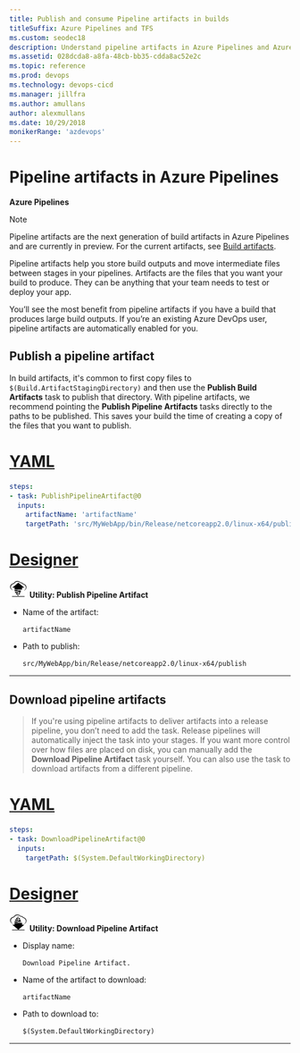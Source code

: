 ```yaml
---
title: Publish and consume Pipeline artifacts in builds
titleSuffix: Azure Pipelines and TFS
ms.custom: seodec18
description: Understand pipeline artifacts in Azure Pipelines and Azure DevOps Server
ms.assetid: 028dcda8-a8fa-48cb-bb35-cdda8ac52e2c
ms.topic: reference
ms.prod: devops
ms.technology: devops-cicd
ms.manager: jillfra
ms.author: amullans
author: alexmullans
ms.date: 10/29/2018
monikerRange: 'azdevops'
---
```


# Pipeline artifacts in Azure Pipelines

**Azure Pipelines**

> [!NOTE]
> Pipeline artifacts are the next generation of build artifacts in Azure Pipelines and are currently in preview.
> For the current artifacts, see [Build artifacts](build-artifacts.md).

Pipeline artifacts help you store build outputs and move intermediate files between stages in your pipelines. Artifacts are the files that you want your build to produce. They can be anything that your team needs to test or deploy your app.

You’ll see the most benefit from pipeline artifacts if you have a build that produces large build outputs. If you’re an existing Azure DevOps user, pipeline artifacts are automatically enabled for you.

## Publish a pipeline artifact

In build artifacts, it's common to first copy files to `$(Build.ArtifactStagingDirectory)` and then use the **Publish Build Artifacts** task to publish that directory. With pipeline artifacts, we recommend pointing the **Publish Pipeline Artifacts** tasks directly to the paths to be published. This saves your build the time of creating a copy of the files that you want to publish.

# [YAML](#tab/yaml)

```yaml
steps:
- task: PublishPipelineArtifact@0
  inputs:
    artifactName: 'artifactName'
    targetPath: 'src/MyWebApp/bin/Release/netcoreapp2.0/linux-x64/publish'
```

# [Designer](#tab/designer)

![icon](../tasks/utility/_img/publish-pipeline-artifact.png) **Utility: Publish Pipeline Artifact**

* Name of the artifact:

   ```
   artifactName
   ```

* Path to publish:

   ```
   src/MyWebApp/bin/Release/netcoreapp2.0/linux-x64/publish
   ```

---

## Download pipeline artifacts

> If you're using pipeline artifacts to deliver artifacts into a release pipeline, you don’t need to add the task. Release pipelines will automatically inject the task into your stages. If you want more control over how files are placed on disk, you can manually add the **Download Pipeline Artifact** task yourself. You can also use the task to download artifacts from a different pipeline.

# [YAML](#tab/yaml)

```yaml
steps:
- task: DownloadPipelineArtifact@0
  inputs:
    targetPath: $(System.DefaultWorkingDirectory)
```

# [Designer](#tab/designer)

![icon](../tasks/utility/_img/download-pipeline-artifact.png) **Utility: Download Pipeline Artifact**

* Display name:

   ```
   Download Pipeline Artifact.
   ```

* Name of the artifact to download:

   ```
   artifactName
   ```

* Path to download to:

   ```
   $(System.DefaultWorkingDirectory)
   ```

---
